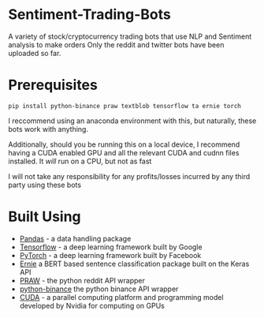 # Sentiment-Trading-Bots
A variety of stock/cryptocurrency trading bots that use NLP and Sentiment analysis to make orders
Only the reddit and twitter bots have been uploaded so far.

<h1>Prerequisites</h1>

```
pip install python-binance praw textblob tensorflow ta ernie torch
```

I reccommend using an anaconda environment with this, but naturally, these bots work with anything.

Additionally, should you be running this on a local device, I recommend having a CUDA enabled GPU and
all the relevant CUDA and cudnn files installed. It <i>will</i> run on a CPU, but not as fast

I will not take any responsibility for any profits/losses incurred by any third party using these bots

<h1>Built Using</h1>
<ul>
  <li><a href="https://pandas.pydata.org/">Pandas</a> - a data handling package</li>
  <li><a href="https://www.tensorflow.org/">Tensorflow</a> - a deep learning framework built by Google</li>
  <li><a href="https://pytorch.org/">PyTorch</a> - a deep learning framework built by Facebook</li>
  <li><a href="https://github.com/labteral/ernie">Ernie</a> a BERT based sentence classification package built on the Keras API</li>
  <li><a href="https://praw.readthedocs.io/en/stable/#">PRAW</a> - the python reddit API wrapper</li>
  <li><a href="https://python-binance.readthedocs.io/en/latest/">python-binance</a> the python binance API wrapper</li>
  <li><a href="https://developer.nvidia.com/cuda-zone">CUDA</a> - a parallel computing platform and programming model developed by Nvidia for computing on GPUs</li>
</ul>
